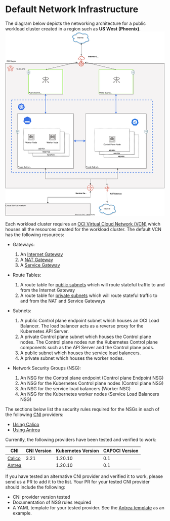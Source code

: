 # Default Network Infrastructure

The diagram below depicts the networking architecture for a public workload cluster created in a region such as **US West (Phoenix)**.
![Networking Architecture - Workload Cluster](../images/clusteroci.svg)

Each workload cluster requires an [OCI Virtual Cloud Network (VCN)](../reference/glossary.md#vcn) which houses all the resources created for the workload cluster. The default VCN has the following resources:

* Gateways:
  1. An [Internet Gateway](../reference/glossary.md#internet-gateway)
  2. A [NAT Gateway](../reference/glossary.md#nat-gateway)
  3. A [Service Gateway](../reference/glossary.md#service-gateway)

* Route Tables:
  1. A route table for [public subnets][public-vs-private-subnets] which will route stateful traffic to and from the Internet Gateway
  2. A route table for [private subnets][public-vs-private-subnets] which will route stateful traffic to and from the NAT and Service Gateways

* Subnets:
  1. A public Control plane endpoint subnet which houses an OCI Load Balancer. The load balancer acts as a reverse proxy for the Kubernetes API Server.
  2. A private Control plane subnet which houses the Control plane nodes. The Control plane nodes run the Kubernetes Control plane components such as the API Server and the Control plane pods.
  3. A public subnet which houses the service load balancers.
  4. A private subnet which houses the worker nodes.

* Network Security Groups (NSG):
  1. An NSG for the Control plane endpoint (Control plane Endpoint NSG)
  2. An NSG for the Kubernetes Control plane nodes (Control plane NSG)
  3. An NSG for the service load balancers (Worker NSG)
  4. An NSG for the Kubernetes worker nodes (Service Load Balancers NSG)

The sections below list the security rules required for the NSGs in each of the following [CNI](../reference/glossary.md#cni) providers:

* [Using Calico](calico.md)
* [Using Antrea](antrea.md)

Currently, the following providers have been tested and verified to work:

| CNI               | CNI Version   | Kubernetes Version | CAPOCI Version |
| ----------------- | --------------| ------------------ | -------------- |
| [Calico][calico]  |     3.21      |     1.20.10        |   0.1          |
| [Antrea][antrea]  |               |     1.20.10        |   0.1          |

If you have tested an alternative CNI provider and verified it to work, please send us a PR to add it to the list. Your PR for your tested CNI provider should include the following:

* CNI provider version tested
* Documentation of NSG rules required
* A YAML template for your tested provider. See the [Antrea template](../../../templates/cluster-template-antrea.yaml) as an example.

[antrea]: antrea.md
[calico]: calico.md
[public-vs-private-subnets]: https://docs.oracle.com/en-us/iaas/Content/Network/Concepts/overview.htm#Public
